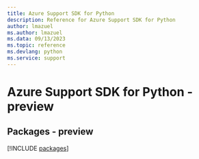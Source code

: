 ```yaml
---
title: Azure Support SDK for Python
description: Reference for Azure Support SDK for Python
author: lmazuel
ms.author: lmazuel
ms.data: 09/13/2023
ms.topic: reference
ms.devlang: python
ms.service: support
---
```

# Azure Support SDK for Python - preview
## Packages - preview
[!INCLUDE [packages](support-index.md)]